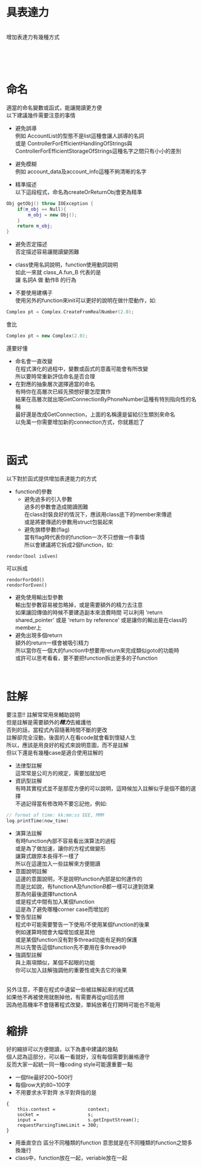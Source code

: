# 具表達力
<br>
增加表達力有幾種方式<br>
<br>
<br>
<br>
<br>

命名
====

適當的命名變數或函式，能讓閱讀更方便<br>
以下建議幾件需要注意的事情<br>

* 避免誤導<br>
    例如 AccountList的型態不是list這種會讓人誤導的名詞<br>
    或是 ControllerForEfficientHandlingOfStrings與ControllerForEfficientStorageOfStrings這種名字之間只有小小的差別<br>

* 避免模糊<br>
    例如 account_data及account_info這種不夠清晰的名字<br>
    
* 精準描述<br>
以下這段程式，命名為createOrReturnObj會更為精準<br>
```C++
Obj getObj() throw IOException {
    if(m_obj == Null){
        m_obj = new Obj();
    }
    return m_obj;
}
```

* 避免否定描述<br>
    否定描述容易讓閱讀變困難<br>

* class使用名詞說明，function使用動詞說明<br>
    如此一來就 class_A.fun_B 代表的是<br>
    讓 名詞A 做 動作B 的行為<br>

* 不要使用建構子<br>
    使用另外的function來init可以更好的說明在做什麼動作，如:<br>
    
```C++
Complex pt = Complex.CreateFromRealNumber(2.0);
```
   會比<br>
   
```C++
Complex pt = new Complex(2.0);
```
   還要好懂<br>
* 命名會一直改變<br>
在程式演化的過程中，變數或函式的意義可能會有所改變<br>
所以要時常重新評估命名是否合理<br>
* 在對應的抽象層次選擇適當的命名<br>
有時你在高層次已經先預想好要怎麼實作<br>
結果在高層次就出現GetConnectionByPhoneNumber這種有特別指向性的名稱<br>
最好還是改成GetConnection，上面的名稱還是留給衍生類別來命名<br>
以免萬一你需要增加新的connection方式，你就尷尬了<br>
<br>

函式
====
以下對於函式提供增加表達能力的方式<br>
* function的參數<br>
  * 避免過多的引入參數<br>
過多的參數會造成閱讀困難<br>
在class封裝良好的情況下，應該用class底下的member來傳遞<br>
或是將要傳遞的參數用struct包裝起來<br>
  * 避免旗標參數(flag)<br>
當有flag時代表你的function一次不只想做一件事情<br>
所以會建議將它拆成2個function，如:<br>
```
rendor(bool isEven)
```
可以拆成
```
rendorForOdd()
rendorForEven()
```
  * 避免使用輸出型參數 <br>
輸出型參數容易被忽略掉，或是需要額外的精力去注意<br>
如果讓回傳值的時候不要建造副本來浪費時間
可以利用 'return shared_pointer' 或是 'return by reference'
或是讓你的輸出是在class的member上
* 避免出現多個return <br>
額外的return一樣會被吸引精力<br>
所以當你在一個大的function中想要用return來完成類似goto的功能時<br>
或許可以思考看看，要不要把function拆出更多的子function<br>
<br>

註解
====
要注意!! 註解常常用來輔助說明<br>
但是註解是需要額外的***精力***去維護他<br>
否則的話，當程式內容隨著時間不斷的更改<br>
註解卻完全沒動，後面的人在看code就會看到懷疑人生<br>
所以，應該是用良好的程式來說明意圖，而不是註解<br>
但以下還是有幾種case是適合使用註解的<br>
* 法律型註解<br>
這常常是公司方的規定，需要加就加吧<br>
* 資訊型註解<br>
有時其實程式並不是那麼方便的可以說明，這時候加入註解似乎是個不錯的選擇<br>
不過記得當有修改時不要忘記他，例如:<br>
```C++
// format of time: kk:mm:ss EEE, MMM 
log.printTime(now_time)
```
* 演算法註解<br>
有時function內部不容易看出演算法的過程<br>
或是為了做加速，讓你的方程式做變形<br>
讓算式跟原本長得不一樣了<br>
所以在這邊加入一些註解來方便閱讀<br>
* 意圖說明註解<br>
這邊的意圖說明，不是說明function內部是如何運作的<br>
而是比如說，有functionA及functionB都一樣可以達到效果<br>
那為何最後選擇functionA<br>
或是程式中間有加入某個function<br>
這是為了避免哪種corner case而增加的<br>
* 警告型註解<br>
程式中可能需要警告一下使用/不使用某個function的後果<br>
例如運算時間會大幅增加或是其他<br>
或是某個function沒有對多thread功能有足夠的保護<br>
所以先警告這個function先不要用在多thread中<br>
* 強調型註解<br>
與上兩項類似，某個不起眼的功能<br>
你可以加入註解強調他的重要性或失去它的後果<br>
<br>
另外注意，不要在程式中遺留一些被註解起來的程式碼<br>
如果他不再被使用就刪掉他，有需要再從git回去撈<br>
因為他高機率不會隨著程式改變，單純放著在打開時可能也不能用<br>


縮排
=====
好的縮排可以方便閱讀，以下為書中建議的幾點<br>
個人認為這部分，可以看一看就好，沒有每個需要到嚴格遵守<br>
反而大家一起統一同一種coding style可能還重要一點<br>
* 一個file最好200~500行
* 每個row大約80~100字
* 不用要求水平對齊
水平對齊指的是
```
{
    this.context =            context;
    socket =                  s;
    input =                   s.getInputStream();
    requestParsingTimeLimit = 300;
}
```
* 用垂直空白 區分不同種類的function
意思就是在不同種類的function之間多換幾行
* class中，function放在一起，veriable放在一起

<br>
<br>

